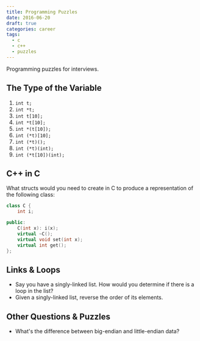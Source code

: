 ```yaml
---
title: Programming Puzzles
date: 2016-06-20
draft: true
categories: career
tags:
  - c
  - c++
  - puzzles
---
```


Programming puzzles for interviews.
<!--more-->

## The Type of the Variable

1. `int t;`
1. `int *t;`
1. `int t[10];`
1. `int *t[10];`
1. `int *(t[10]);`
1. `int (*t)[10];`
1. `int (*t)();`
1. `int (*t)(int);`
1. `int (*t[10])(int);`

## C++ in C
What structs would you need to create in C to produce a representation of the following class:

```cpp
class C {
    int i;

public:
    C(int x): i(x);
    virtual ~C();
    virtual void set(int x);
    virtual int get();
};
```

## Links & Loops

- Say you have a singly-linked list. How would you determine if there is a loop in the list?
- Given a singly-linked list, reverse the order of its elements.

## Other Questions & Puzzles

- What's the difference between big-endian and little-endian data?
